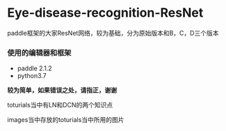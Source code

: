 # Eye-disease-recognition-ResNet
paddle框架的大家ResNet网络，较为基础，分为原始版本和B，C，D三个版本

### 使用的编辑器和框架
- paddle 2.1.2
- python3.7

**较为简单，如果错误之处，请指正，谢谢**

toturials当中有LN和DCN的两个知识点

images当中存放的toturials当中所用的图片
